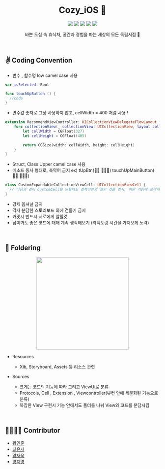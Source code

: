 <h1 align="center"> Cozy_iOS 📗 </h1>

<p align="center">
  <img src="https://img.shields.io/badge/SOPT-blue" />
  <img src="https://img.shields.io/badge/cozy-green" />
  <img src="https://img.shields.io/badge/swift-5-orange" />
  <img src="https://img.shields.io/badge/Xcode-11.5-blue" />
  <img src="https://img.shields.io/badge/cocoapods-1.9.3-pink" />   
</p>

<p align="center">
  바쁜 도심 속 휴식처, 공간과 경험을 파는 세상의 모든 독립서점 🌱
</p>

<br/>

## ✌️ Coding Convention
- 변수 , 함수명 low camel case 사용

```swift
var isSelected: Bool 
```

```swift
func touchUpButton () {
  //code
}
```

- 변수값 숫자로 그냥 사용하지 않고, cellWidth = 400 처럼 사용 !

```swift
extension RecommendViewController: UICollectionViewDelegateFlowLayout {
    func collectionView(_ collectionView: UICollectionView, layout collectionViewLayout: UICollectionViewLayout, sizeForItemAt indexPath: IndexPath) -> CGSize {
        let cellWidth = CGFloat(327)
        let cellHeight = CGFloat(405)
      
        return CGSize(width: cellWidth, height: cellHeight)
    }
}
```

- Struct, Class Upper camel case 사용
- 메소드 동사 형태로, 축약어 금지 ex) tUpBtn(🙅🏻  🙅🏻‍♀️) touchUpMainButton( 🙆🏻 🙆🏻‍♂️)

```swift
class CustomExpandableCollectionViewCell: UICollectionViewCell {
  // 다음과 같이 CustomCell을 만들때도 컬렉션뷰의 셀인 것을 명시, 어떤 기능에 쓰여지는 셀인지 명시
}
```

- 강제 옵셔널 금지
- 각자 분담한 스토리보드 외에 건들기 금지
- 커밋시 반드시 서로에게 알릴것
- 남이봐도 좋은 코드에 대해 계속 생각해보기 (리팩토링 시간을 가져보게 노력)

<br/>

## 📁 Foldering

<p align="center">
  <img src="https://user-images.githubusercontent.com/55793344/86769419-1b0bcf00-c08a-11ea-8d4b-eb674b04a543.png" width="300"/>
</p>

* Resources
  * Xib, Storyboard, Assets 등 리소스 관련

* Sources
  * 크게는 코드의 기능에 따라 그리고 ViewUi로 분류
  * Protocols, Cell , Extension , Viewcontroller(뷰컨 안에 세분화된 기능으로 분류)
  * 복잡한 View 구현시 기능 안에서도 폴더를 나눠 View와 코드를 분담시킴

<br/>

## 👩‍👩‍👦‍👦 Contributor

- [황인준](https://github.com/iJoom)
- [최은지](https://github.com/ChoiEunji0114)
- [양재욱](https://github.com/didwodnr123)
- [양지영](https://github.com/yangg0228)
